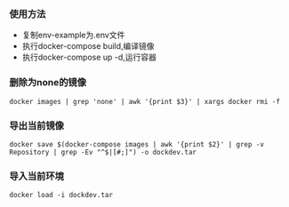 ### 使用方法
- 复制env-example为.env文件
- 执行docker-compose build,编译镜像
- 执行docker-compose up -d,运行容器

### 删除为none的镜像
```
docker images | grep 'none' | awk '{print $3}' | xargs docker rmi -f
```

### 导出当前镜像
```
docker save $(docker-compose images | awk '{print $2}' | grep -v Repository | grep -Ev "^$|[#;]") -o dockdev.tar
```

### 导入当前环境
```
docker load -i dockdev.tar
```